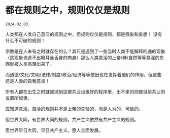 # 都在规则之中，规则仅仅是规则
`2024.02.03`

人类都在人类自己意淫的规则之中，但规则仅仅是规则，都是假象和妄想！ 没有什么不可破的规则！

宗教是在人未有之时就存在的么？其只是遇到了一些当时人类不能解释的通的现象（这现象也逃不出眼耳鼻舌身的肉身）那么人类意淫的上帝/神/自然等等意淫的东西就被人类高潮出来了。

而道德/文化/文明/法律/制度/政治/经济等等依旧也在发挥着他们的作用，但这些还是人类的自我意淫！

所有人都在出生之时就被抛到这被共业设置好的程序里，出不来的则被目前共业的设置所奴隶。

应知道意淫，自渎的规则并不是上帝的先验的，而是人为的，可破的。

但世界大同，有世界大同的规则，共产主义依然有共产主义的规则。

愿世界早日大同，早日共产主义。愿人全面发展。
